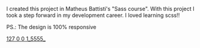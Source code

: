 
I created this project in Matheus Battisti's "Sass course". With this project I took a step forward in my development career. I loved learning scss!!

PS.: The design is 100% responsive

[127 0 0 1_5555_](https://user-images.githubusercontent.com/90523641/177417258-8fe7091e-0b6c-4421-93d8-9f9d6ba0ca91.png)
